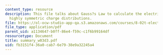 ```yaml
---
content_type: resource
description: This file talks about Gauss?s Law to calculate the electric field from
  highly symmetric charge distributions.
file: https://ol-ocw-studio-app-qa.s3.amazonaws.com/courses/8-02t-electricity-and-magnetism-spring-2005/fb3151f436a0cab76e7938e9a32245a4_summary_w03d3.pdf
file_type: application/pdf
parent_uid: a1134647-b0ff-86e4-f59c-c1f6b99164df
resourcetype: Document
title: summary_w03d3.pdf
uid: fb3151f4-36a0-cab7-6e79-38e9a32245a4
---
```

